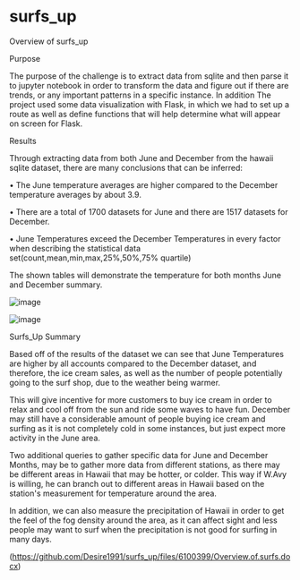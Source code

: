 # surfs_up

Overview of surfs_up


Purpose


The purpose of the challenge is to extract data from sqlite and then parse it to jupyter notebook in order to 
transform the data and figure out if there are trends, or any important patterns in a specific instance. In addition
The project used some data visualization with Flask, in which we had to set up a route as well as define functions that will help determine what will appear on screen for Flask.

Results


Through extracting data from both June and December from the hawaii sqlite dataset, there are many conclusions that can be inferred:

•	The June temperature averages are higher compared to the December temperature averages by about 3.9.

•	There are a total of 1700 datasets for June and there are 1517 datasets for December.

•	June Temperatures exceed the December Temperatures in every factor when describing the statistical data set(count,mean,min,max,25%,50%,75% quartile)


The shown tables will demonstrate the temperature for both months June and December summary.

![image](https://user-images.githubusercontent.com/74233163/110303737-5b786f80-7fc0-11eb-9bb3-3462ccb6fd17.png)


![image](https://user-images.githubusercontent.com/74233163/110303772-67fcc800-7fc0-11eb-8a8a-767fd4c0821a.png)




  

Surfs_Up Summary


Based off of the results of the dataset we can see that June Temperatures are higher by all accounts compared to the December dataset, and therefore, the ice cream sales, as well as the number of people potentially going to the surf shop, due to the weather being warmer. 



This will give incentive for more customers to buy ice cream in order to relax and cool off from the sun and ride some waves to have fun. December may still have a considerable amount of people buying ice cream and surfing as it is not completely cold in some instances, but just expect more activity in the June area.



Two additional queries to gather specific data for June and December Months, may be to gather more data from different stations, as there may be different areas in Hawaii that may be hotter, or colder. This way if W.Avy is willing, he can branch out 
to different areas in Hawaii based on the station's measurement for temperature around the area. 



In addition, we can also measure the precipitation of Hawaii in order to get the feel of the fog density around the area, as it can affect sight and less people may want to surf when the precipitation is not good for surfing in many days.

(https://github.com/Desire1991/surfs_up/files/6100399/Overview.of.surfs.docx)

